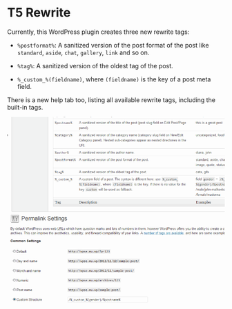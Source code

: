 T5 Rewrite
==========

Currently, this WordPress plugin creates three new rewrite tags:

- `%postformat%`: A sanitized version of the post format of the post like 
    `standard`, `aside`, `chat`, `gallery`, `link` and so on.
    
- `%tag%`: A sanitized version of the oldest tag of the post.
- `%_custom_%(fieldname)`, where `(fieldname)` is the key of a post meta field.

There is a new help tab too, listing all available rewrite tags, including the
built-in tags. 

![Screen shot](screenshots/help-and-custom-field-tag.png)